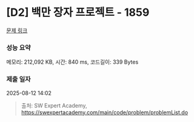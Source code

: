 # [D2] 백만 장자 프로젝트 - 1859 

[문제 링크](https://swexpertacademy.com/main/code/problem/problemDetail.do?contestProbId=AV5LrsUaDxcDFAXc) 

### 성능 요약

메모리: 212,092 KB, 시간: 840 ms, 코드길이: 339 Bytes

### 제출 일자

2025-08-12 14:02



> 출처: SW Expert Academy, https://swexpertacademy.com/main/code/problem/problemList.do